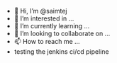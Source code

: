 - 👋 Hi, I’m @saimtej
- 👀 I’m interested in ...
- 🌱 I’m currently learning ...
- 💞️ I’m looking to collaborate on ...
- 📫 How to reach me ...
- testing the jenkins ci/cd pipeline
<!---
saimtej/saimtej is a ✨ special ✨ repository because its `README.md` (this file) appears on your GitHub profile.
You can click the Preview link to take a look at your changes.
--->
